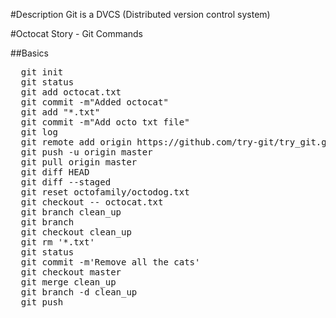 #Description 
Git is a DVCS (Distributed version control system)

#Octocat Story - Git Commands

##Basics
<pre>
  git init
  git status
  git add octocat.txt
  git commit -m"Added octocat"
  git add "*.txt"
  git commit -m"Add octo txt file" 
  git log
  git remote add origin https://github.com/try-git/try_git.git
  git push -u origin master
  git pull origin master
  git diff HEAD
  git diff --staged
  git reset octofamily/octodog.txt
  git checkout -- octocat.txt
  git branch clean_up
  git branch
  git checkout clean_up
  git rm '*.txt'
  git status
  git commit -m'Remove all the cats'
  git checkout master
  git merge clean_up
  git branch -d clean_up
  git push
</pre>
